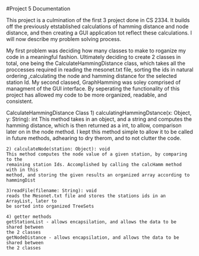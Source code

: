 #Project 5 Documentation

This project is a culmination of the first 3 project done in CS 2334. It builds off the 
previously etstablished calculations of hamming distance and node distance, and then 
creating a GUI application tot reflect these calculations. I will now describe my problem
solving process.

My first problem was deciding how many classes to make to roganize my code in a meaningful
fashion. Ultimately deciding to create 2 classes in total, one being the 
CalculateHammingDistance class, which takes all the proccesses required in reading the 
mesonet.txt file, sorting the ids in natural ordering ,calculating the node and hamming
distance for the selected station Id. My second classed, GraphHamming was soley comprised 
of managment of the GUI interface. By seperating the functionality of this project has 
allowed my code to be more organized, readable, and consistent.

CalculateHammingDistance Class
	1) calculatingHammingDstance(x: Object, y: String): int
	This method takes in an object, and a string and computes the hamming distance, 
	which is then returned as a int, to allow, comparison later on in the node method.
	I kept this method simple to allow it to be called in future methods, adhearing 
	to dry therom, and to not clutter the code.

	2) calculateNode(station: Object): void
	This method computes the node value of a given station, by comparing to the 
	remaining station Ids. Accomplished by calling the calcHamm method with in this 
	method, and storing the given results an organized array according to hammingDist
	
	3)readFile(filename: String): void
	reads the Mesonet.txt file and stores the stations ids in an ArrayList, later to 
	be sorted into organized TreeSets

	4) getter methods
	getStationList - allows encapsilation, and allows the data to be shared between
	the 2 classes
	getNodeDistance - allows encapsilation, and allows the data to be shared between
	the 2 classes